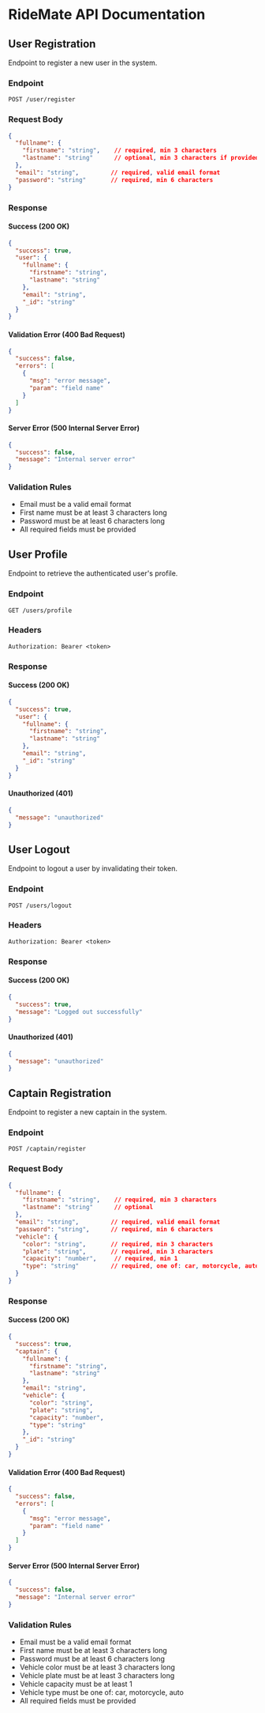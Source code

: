 # RideMate API Documentation

## User Registration
Endpoint to register a new user in the system.

### Endpoint
```
POST /user/register
```

### Request Body
```json
{
  "fullname": {
    "firstname": "string",    // required, min 3 characters
    "lastname": "string"      // optional, min 3 characters if provided
  },
  "email": "string",         // required, valid email format
  "password": "string"       // required, min 6 characters
}
```

### Response

#### Success (200 OK)
```json
{
  "success": true,
  "user": {
    "fullname": {
      "firstname": "string",
      "lastname": "string"
    },
    "email": "string",
    "_id": "string"
  }
}
```

#### Validation Error (400 Bad Request)
```json
{
  "success": false,
  "errors": [
    {
      "msg": "error message",
      "param": "field name"
    }
  ]
}
```

#### Server Error (500 Internal Server Error)
```json
{
  "success": false,
  "message": "Internal server error"
}
```

### Validation Rules
- Email must be a valid email format
- First name must be at least 3 characters long
- Password must be at least 6 characters long
- All required fields must be provided

## User Profile
Endpoint to retrieve the authenticated user's profile.

### Endpoint
```
GET /users/profile
```

### Headers
```
Authorization: Bearer <token>
```

### Response

#### Success (200 OK)
```json
{
  "success": true,
  "user": {
    "fullname": {
      "firstname": "string",
      "lastname": "string"
    },
    "email": "string",
    "_id": "string"
  }
}
```

#### Unauthorized (401)
```json
{
  "message": "unauthorized"
}
```

## User Logout
Endpoint to logout a user by invalidating their token.

### Endpoint
```
POST /users/logout
```

### Headers
```
Authorization: Bearer <token>
```

### Response

#### Success (200 OK)
```json
{
  "success": true,
  "message": "Logged out successfully"
}
```

#### Unauthorized (401)
```json
{
  "message": "unauthorized"
}
```

## Captain Registration
Endpoint to register a new captain in the system.

### Endpoint
```
POST /captain/register
```

### Request Body
```json
{
  "fullname": {
    "firstname": "string",    // required, min 3 characters
    "lastname": "string"      // optional
  },
  "email": "string",         // required, valid email format
  "password": "string",      // required, min 6 characters
  "vehicle": {
    "color": "string",       // required, min 3 characters
    "plate": "string",       // required, min 3 characters
    "capacity": "number",     // required, min 1
    "type": "string"         // required, one of: car, motorcycle, auto
  }
}
```

### Response

#### Success (200 OK)
```json
{
  "success": true,
  "captain": {
    "fullname": {
      "firstname": "string",
      "lastname": "string"
    },
    "email": "string",
    "vehicle": {
      "color": "string",
      "plate": "string",
      "capacity": "number",
      "type": "string"
    },
    "_id": "string"
  }
}
```

#### Validation Error (400 Bad Request)
```json
{
  "success": false,
  "errors": [
    {
      "msg": "error message",
      "param": "field name"
    }
  ]
}
```

#### Server Error (500 Internal Server Error)
```json
{
  "success": false,
  "message": "Internal server error"
}
```

### Validation Rules
- Email must be a valid email format
- First name must be at least 3 characters long
- Password must be at least 6 characters long
- Vehicle color must be at least 3 characters long
- Vehicle plate must be at least 3 characters long
- Vehicle capacity must be at least 1
- Vehicle type must be one of: car, motorcycle, auto
- All required fields must be provided
